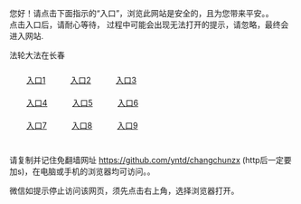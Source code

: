 您好！请点击下面指示的“入口”，浏览此网站是安全的，且为您带来平安。。 <br/>
点击入口后，请耐心等待， 过程中可能会出现无法打开的提示，请忽略，最终会进入网站. </br>

法轮大法在长春<br/>
<div style="padding:10px"><a style="margin:20px" target="_blank" href="https://dk2gk3td4s7d3.cloudfront.net/2Qpsp?nieogfd" id="ccLink1" rel="nofollow">入口1</a> <a target="_blank" style="margin:20px" href="https://d1wmpxvgb2oxn0.cloudfront.net/2Qpsp?jowbsdq" id="ccLink2" rel="nofollow">入口2</a> <a style="margin:20px" target="_blank" href="https://d2psx3k7m09djh.cloudfront.net/2Qpsp?llbvh" id="ccLink3" rel="nofollow">入口3</a></div>

<div style="padding:10px" ><a style="margin:20px" target="_blank" href="https://dk2gk3td4s7d3.cloudfront.net/2Qpsp?nieogfd" id="ccLink4" rel="nofollow">入口4</a> <a style="margin:20px" href="https://d1wmpxvgb2oxn0.cloudfront.net/2Qpsp?jowbsdq" target="_blank" id="ccLink5" rel="nofollow">入口5</a> <a style="margin:20px" href="https://d2psx3k7m09djh.cloudfront.net/2Qpsp?llbvh" target="_blank" id="ccLink6" rel="nofollow">入口6</a></div>

<div style="padding:10px"><a style="margin:20px" target="_blank" href="https://dk2gk3td4s7d3.cloudfront.net/2Qpsp?nieogfd" id="ccLink7" rel="nofollow">入口7</a> <a style="margin:20px" href="https://d1wmpxvgb2oxn0.cloudfront.net/2Qpsp?jowbsdq" target="_blank" id="ccLink8" rel="nofollow">入口8</a> <a style="margin:20px" target="_blank" href="https://d2psx3k7m09djh.cloudfront.net/2Qpsp?llbvh" id="ccLink9" rel="nofollow">入口9</a></div>

<br/>



请复制并记住免翻墙网址 https://github.com/yntd/changchunzx (http后一定要加s)，在电脑或手机的浏览器均可访问。。<br/>

微信如提示停止访问该网页，须先点击右上角，选择浏览器打开。
